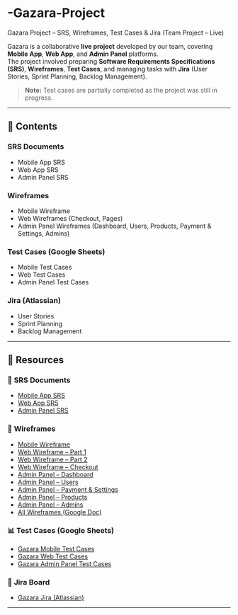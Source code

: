 # -Gazara-Project
Gazara Project – SRS, Wireframes, Test Cases & Jira (Team Project – Live)


Gazara is a collaborative **live project** developed by our team, covering **Mobile App**, **Web App**, and **Admin Panel** platforms.  
The project involved preparing **Software Requirements Specifications (SRS)**, **Wireframes**, **Test Cases**, and managing tasks with **Jira** (User Stories, Sprint Planning, Backlog Management).  

> **Note:** Test cases are partially completed as the project was still in progress.  

---

## 📌 Contents  

### **SRS Documents**  
- Mobile App SRS  
- Web App SRS  
- Admin Panel SRS  

### **Wireframes**  
- Mobile Wireframe  
- Web Wireframes (Checkout, Pages)  
- Admin Panel Wireframes (Dashboard, Users, Products, Payment & Settings, Admins)  

### **Test Cases (Google Sheets)**  
- Mobile Test Cases  
- Web Test Cases  
- Admin Panel Test Cases  

### **Jira (Atlassian)**  
- User Stories  
- Sprint Planning  
- Backlog Management  

---

## 🔗 Resources  

### 📑 **SRS Documents**  
- [Mobile App SRS](https://docs.google.com/document/d/12utKFgaa06VYfBe0HczlBWMovM6EMOisGdCn2gbKmHQ/)  
- [Web App SRS](https://docs.google.com/document/d/12utKFgaa06VYfBe0HczlBWMovM6EMOisGdCn2gbKmHQ/edit?tab=t.hi6nzrg8ecg7)  
- [Admin Panel SRS](https://docs.google.com/document/d/12utKFgaa06VYfBe0HczlBWMovM6EMOisGdCn2gbKmHQ/edit?tab=t.7hbpr31fnwhm)  

### 🎨 **Wireframes**  
- [Mobile Wireframe](https://www.canva.com/design/DAGR34gANE4/tCxnLxig6BCb2mxglJzeYw/edit)  
- [Web Wireframe – Part 1](https://www.canva.com/design/DAGVbH72YxM/2GVqYhEJvHLughPMKHVNOw/edit)  
- [Web Wireframe – Part 2](https://www.canva.com/design/DAGWE7KDKDQ/YPjDlFoxwdDLzBxuH8VULw/edit)  
- [Web Wireframe – Checkout](https://www.canva.com/design/DAGWKyUr0gc/1wGfbCl_2qipxXDFD55vtA/edit)  
- [Admin Panel – Dashboard](https://www.canva.com/design/DAGW0TBsqHM/ZpwCZiEwEd_ezlzTPfMmag/edit)  
- [Admin Panel – Users](https://www.canva.com/design/DAGXfjs17GY/Pt7v-620V0N1RH4m_u93KA/edit)  
- [Admin Panel – Payment & Settings](https://www.canva.com/design/DAGYVsFEvp4/b1mFz1AMw8C0ZSq9V2b6GA/edit)  
- [Admin Panel – Products](https://www.canva.com/design/DAGXTHG6Sms/ZucOrBN9CH_7lCJtVc8QMg/edit)  
- [Admin Panel – Admins](https://www.canva.com/design/DAGYQ3brmpg/gdRbQ36f1FAUSdJHhEU-bA/edit)  
- [All Wireframes (Google Doc)](https://docs.google.com/document/d/1-uXOTtlBQSM6CgWqlBV2D-kcnuxYt7Lr3l82IU2tn10/mobilebasic)  

### 📊 **Test Cases (Google Sheets)**  
- [Gazara Mobile Test Cases](https://docs.google.com/spreadsheets/d/your_mobile_test_cases_link_here)  
- [Gazara Web Test Cases](https://docs.google.com/spreadsheets/d/your_web_test_cases_link_here)  
- [Gazara Admin Panel Test Cases](https://docs.google.com/spreadsheets/d/your_admin_test_cases_link_here)  

### 📌 **Jira Board**  
- [Gazara Jira (Atlassian)](https://your_jira_board_link_here)  

---

